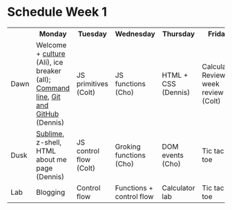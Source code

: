 # Schedule Week 1

<table>
  <tr>
    <th></th>
    <th>Monday</th>
    <th>Tuesday</th>
    <th>Wednesday</th>
    <th>Thursday</th>
    <th>Friday</th>
  </tr>
  <tr>
    <td>Dawn</td>
    <td>Welcome + <a href="https://github.com/sf-wdi-14/notes/blob/master/culture.md">culture</a> (Ali), ice breaker (all); <a href="https://github.com/sf-wdi-14/notes/blob/master/lectures/week-1/command-line.md">Command line</a>, <a href="https://github.com/sf-wdi-14/notes/blob/master/lectures/week-1/git-and-github.md">Git and GitHub</a> (Dennis)</td>
    <td>JS primitives (Colt)</td>
    <td>JS functions (Cho)</td>
    <td>HTML + CSS (Dennis)</td>
    <td>Calculator Review, week review (Colt)</td>
  </tr>
  <tr>
    <td>Dusk</td>
    <td><a href="https://github.com/sf-wdi-14/notes/blob/master/lectures/week-1/sublime.md">Sublime</a>, z-shell, HTML about me page (Dennis)</td>
    <td>JS control flow (Colt)</td>
    <td>Groking functions (Cho)</td>
    <td>DOM events (Cho)</td>
    <td>Tic tac toe</td>
  </tr>
  <tr>
    <td>Lab</td>
    <td>Blogging</td>
    <td>Control flow</td>
    <td>Functions + control flow</td>
    <td>Calculator lab</td>
    <td>Tic tac toe</td>
  </tr>
</table>
